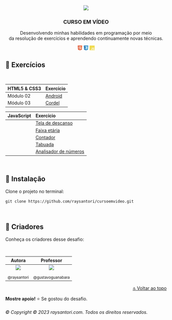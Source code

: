 <div align="center">
  <img width="125" src="https://github.com/gustavoguanabara/html-css/blob/master/imagens/mascote.png?raw=true">
  
  ### CURSO EM VÍDEO
  
  <p>Desenvolvendo minhas habilidades em programação por meio <br> da resolução de exercícios e aprendendo continuamente novas técnicas.</p>
  
   <!--##### Explore os documentos</a></p>
  
  <p> Demonstração | Relatar bug</p>-->
  
  <img width="3%" src="https://raw.githubusercontent.com/devicons/devicon/master/icons/html5/html5-original.svg"> <img width="3%" src="https://raw.githubusercontent.com/devicons/devicon/master/icons/css3/css3-original.svg"> <img width="3%" src="https://raw.githubusercontent.com/devicons/devicon/master/icons/javascript/javascript-plain.svg">
</div>

## 🧩 Exercícios

<br>

| HTML5 & CSS3 | Exercício |
| :---- | :---- | 
| Módulo 02 | <a target="_blank" href="https://raysantori.github.io/cursoemvideo/public/assets/pages/android.html">Android</a> |
| Módulo 03 | <a target="_blank" href="https://raysantori.github.io/cursoemvideo/public/assets/pages/cordel.html">Cordel</a> |

| JavaScript | Exercício |
| :---- | :---- | 
| &nbsp; | <a target="_blank" href="https://raysantori.github.io/cursoemvideo/public/assets/pages/restScreen.html">Tela de descanso</a> |
| &nbsp; | <a target="_blank" href="https://raysantori.github.io/cursoemvideo/public/assets/pages/ageGroup.html">Faixa etária</a> |
| &nbsp; | <a target="_blank" href="https://raysantori.github.io/cursoemvideo/public/assets/pages/counter.html">Contador</a> |
| &nbsp; | <a target="_blank" href="https://raysantori.github.io/cursoemvideo/public/assets/pages/multiplicationTable.html">Tabuada</a> |
| &nbsp; | <a target="_blank" href="https://raysantori.github.io/cursoemvideo/public/assets/pages/numberAnalyzer.html">Analisador de números</a> |

<br>

## 💾 Instalação

Clone o projeto no terminal:

  ```
  git clone https://github.com/raysantori/cursoemvideo.git
  ``` 

<br>

## 🤝 Criadores

Conheça os criadores desse desafio:

<br>

| Autora | Professor |
| :----: | :----: | 
| <a target="_blank" href="https://github.com/raysantori"><img width="125" src="https://camo.githubusercontent.com/d2b0f736a9c109c53e868f498015c4e07c30ea702a6fbfec86a1ad2cf9deafc1/68747470733a2f2f692e6962622e636f2f4462527a51776d2f7261792d6f63746f6361742d72656d6f766562672d707265766965772e706e67"><br></a> | <a target="_blank" href="https://github.com/gustavoguanabara"><img width="125" src="https://github.com/gustavoguanabara/html-css/blob/master/imagens/mascote.png?raw=true"></a> |
| <a target="_blank" href="https://github.com/raysantori"><sub>@raysantori</sub></a> | <a target="_blank" href="https://github.com/gustavoguanabara"><sub>@gustavoguanabara</sub></a> | 

<div align="right"><a target="_blank" href="https://github.com/raysantori/cursoemvideo#curso-em-v%C3%ADdeo">🔝 Voltar ao topo</a></div>

<strong>Mostre apoio!</strong> ⭐ Se gostou do desafio.

###### © Copyright © 2023 raysantori.com. Todos os direitos reservados.
